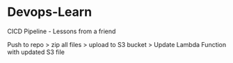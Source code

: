 # Devops-Learn
CICD Pipeline - Lessons from a friend


Push to repo > zip all files > upload to S3 bucket > Update Lambda Function with updated S3 file
